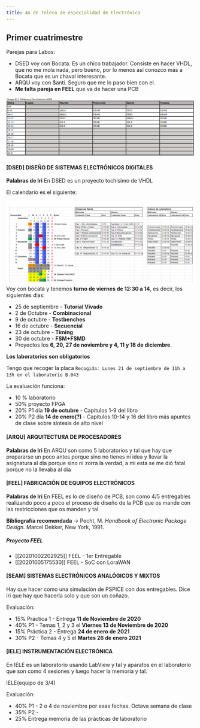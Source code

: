 ```yaml
---
title: 4o de Teleco de especialidad de Electrónica
---
```


## Primer cuatrimestre

Parejas para Labos:
* DSED voy con Bocata. Es un chico trabajador. Consiste en hacer VHDL, que no me mola nada, pero bueno, por lo menos así conozco más a Bocata que es un chaval interesante.
* ARQU voy con $anti. Seguro que me lo paso bien con el.
* **Me falta pareja en FEEL** que va de hacer una PCB

![](./media/20200923/1.png)

#### [DSED] DISEÑO DE SISTEMAS ELECTRÓNICOS DIGITALES

**Palabras de Iri** En DSED es un proyecto tochisimo de VHDL

El calendario es el siguiente:

![](./media/20200921/1.png)
Voy con bocata y tenemos **turno de viernes de 12:30 a 14**, es decir, los siguientes días:
* 25 de septiembre - **Tutorial Vivado**
* 2 de Octubre - **Combinacional**
* 9 de octubre - **Testbenches**
* 16 de octubre - **Secuencial**
* 23 de octubre - **Timing**
* 30 de octubre - **FSM+FSMD**
* Proyectos los **6, 20, 27 de noviembre y 4, 11 y 18 de diciembre**.

**Los laboratorios son obligatorios**

Tengo que recoger la placa `Recogida: Lunes 21 de septiembre de 11h a 13h en el laboratorio B.043`

La evaluación funciona:
* 10 % laboratorio
* 50% proyecto FPGA
* 20% P1 día **19 de octubre** -  Capítulos 1-9 del libro
* 20% P2 día **14 de enero(?)** - Capítulos 10-14 y 16 del libro más apuntes de clase sobre síntesis de alto nivel

#### [ARQU] ARQUITECTURA DE PROCESADORES

**Palabras de Iri** En ARQU son como 5 laboratorios y tal que hay que prepararse un poco antes porque sino no tienes ni idea y llevar la asignatura al dia porque sino ni zorra la verdad, a mi esta se me dió fatal porque no la llevaba al día

#### [FEEL] FABRICACIÓN DE EQUIPOS ELECTRÓNICOS

**Palabras de Iri** En FEEL es lo de diseño de PCB, son como 4/5 entregables realizando poco a poco el proceso de diseño de la PCB que os mande con las restricciones que os manden y tal

**Bibliografía recomendada** -> Pecht, M. _Handbook of Electronic Package Design._ Marcel Dekker, New York, 1991.

##### Proyecto FEEL

* [[20201002202925]] FEEL - 1er Entregable
* [[20201005175530]] FEEL - SoC con LoraWAN

#### [SEAM] SISTEMAS ELECTRÓNICOS ANALÓGICOS Y MIXTOS

Hay que hacer como una simulación de PSPICE con dos entregables. Dice iri que hay que hacerla solo y que son un coñazo.

Evaluación:
* 15% Práctica 1 - Entrega **11 de Noviembre de 2020**
* 40% P1 - Temas 1, 2 y 3 el **Viernes 13 de Noviembre de 2020**
* 15% Práctica 2 - Entrega **24 de enero de 2021**
* 30% P2 - Temas 4 y 5 el **Martes 26 de enero 2021**

#### [IELE] INSTRUMENTACIÓN ELECTRÓNICA

En IELE es un laboratorio usando LabView y tal y aparatos en el laboratorio que son como 4 sesiones y luego hacer la memoria y tal.

 IELE(equipo de 3/4)
 
 Evaluación:
 * 40% P1 - 2 o 4 de noviembre por esas fechas. Octava semana de clase
 * 35% P2 - 
 * 25% Entrega memoria de las prácticas de laboratorio